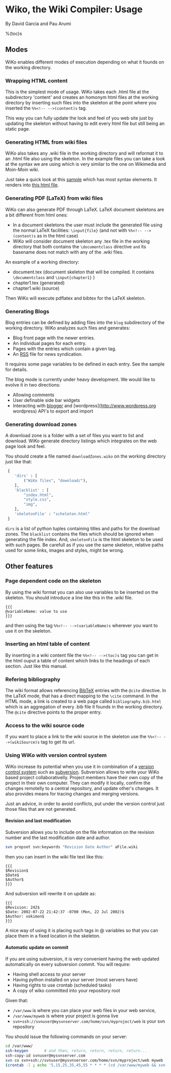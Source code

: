 ﻿# Wiko, the Wiki Compiler: Usage

By David García and Pau Arumi

%(toc)s

## Modes

WiKo enables different modes of execution
depending on what it founds on the working directory.

### Wrapping HTML content

This is the simplest mode of usage.
WiKo takes each .html file at the subdirectory 'content'
and creates an homonym html files at the working
directory by inserting such files into the skeleton
at the point where you inserted the `%%<!-- -->(content)s` tag.

This way you can fully update the look and feel of you web site
just by updating the skeleton without having to edit every html file
but still being an static page.

<!-- [[wikosample-htmlcontent.zip Sample WiKo project using html content]] -->

### Generating HTML from wiki files

WiKo also takes any .wiki file in the working directory
and will reformat it to an .html file also using the skeleton.
In the example files you can take a look at the syntax we are using
which is very similar to the one on Wikimedia and Moin-Moin wiki.

Just take a quick look at this [sample](Sample.wiki) which has most syntax elements.
It renders into [this html file](Sample.html).

<!-- [[wikosample-wikicontent.zip Sample WiKo project using wiki content]] -->

### Generating PDF (LaTeX) from wiki files

WiKo can also generate PDF through LaTeX. LaTeX document skeletons are a bit different from html ones:
* In a document skeletons the user must include the generated file using the normal LaTeX facilities: `\input{file}` (and not with `%%<!-- -->(content)s` as in the html case)
* WiKo will consider document skeleton any .tex file in the working directory that both contains the `\documentclass` directive `and` its basename does not match with any of the .wiki files.

An example of a working directory:
* document.tex (document skeleton that will be compiled. It contains `\documentclass` and `\input{chapter1}` )
* chapter1.tex (generated)
* chapter1.wiki (source)

Then WiKo will execute pdflatex and bibtex for the LaTeX skeleton.



<!-- [[wikosample-article.zip Sample WiKo project for a PDF article]] -->

### Generating Blogs

Blog entries can be defined by adding files into the
`blog` subdirectory of the working directory.
WiKo analyzes such files and generates:
* Blog front page with the newer entries.
* An individual pages for each entry.
* Pages with the entries which contain a given tag.
* An [RSS](http://en.wikipedia.org/wiki/Rss) file for news syndication.

It requires some page variables to be defined in each entry.
See the sample for details.

The blog mode is currently under heavy development.
We would like to evolve it in two directions:
* Allowing comments
* User definable side bar widgets
* Interacting with [blogger](http://www.blogger.com) and [wordpress](http://www.wordpress.org wordpress) API's to export and import

<!-- [[wikosample-blog.zip Sample WiKo project for a blog]] -->

### Generating download zones

A download zone is a folder with a set of files you want to list and download.
WiKo generate directory listings which integrates on the web page look and feel.

You should create a file named `downloadZones.wiko` on the working directory
just like that:
```python
 {
	'dirs' : [
		("WiKo files", "download/"),
	],
	'blacklist' : [
		"index.html",
		"style.css",
		"img",
	],
	'skeletonFile' : "scheleton.html"
 }
```


`dirs` is a list of python tuples containing titles and paths for the download zones.
The `blacklist` contains the files which should be ignored when generating the file index.
And, `skeletonFile` is the html skeleton to be used with such pages.
Be carefull as if you use the same skeleton, relative paths used for some links, images and styles,
might be wrong.


## Other features

### Page dependent code on the skeleton

By using the wiki format you can also use variables to be inserted
on the skeleton.
You should introduce a line like this in the .wiki file.

	{{{
	@variableName: value to use
	}}}

and then using the tag `%%<!-- -->(variableName)s` wherever you want to use it on the skeleton.

### Inserting an html table of content

By inserting in a wiki content file the `%%<!-- -->(toc)s` tag you can get
in the html ouput a table of content which links to the headings of each section.
Just like this manual.

### Refering bibliography

The wiki format allows referencing [BibTeX](http://en.wikipedia.org/wiki/Bibtex) entries
with the `@cite` directive.
In the LaTeX mode, that has a direct mapping to the `\cite` command.
In the HTML mode, a link is created to a web page called `bibliography.bib.html`
which is an aggregation of every .bib file it founds in the working directory.
The `@cite` directive points to the proper entry.

### Access to the wiki source code

If you want to place a link to the wiki source in the skeleton
use the `%%<!-- -->(wikiSource)s` tag to get its url.

### Using WiKo with version control system

WiKo increase its potential when you use it in combination of a
[version control system](http://en.wikipedia.org/wiki/Version_control_system)
such as [subversion](http://subversion.tigris.org/).
Subversion allows to write your WiKo based project collaborativelly.
Project members have their own copy of the project in their own computer.
They can modify it locally, confirm the changes remotelly to a central repository,
and update other's changes.
It also provides means for tracing changes and merging versions.

Just an advice, in order to avoid conflicts,
put under the version control just those files that are not generated.

#### Revision and last modification

Subversion allows you to include on the file information on the revision
number and the last modification date and author.

```bash
svn propset svn:keywords "Revision Date Author" aFile.wiki
```

then you can insert in the wiki file text like this:

	{{{
	$Revision$
	$Date$
	$Author$
	}}}

And subversion will rewrite it on update as:

	{{{
	$Revision: 242$
	$Date: 2002-07-22 21:42:37 -0700 (Mon, 22 Jul 2002)$
	$Author: vokimon$
	}}}

A nice way of using it is placing such tags in @ variables
so that you can place them in a fixed location in the skeleton.

#### Automatic update on commit

If you are using subversion, it is very convenient having
the web updated automatically on every subversion commit.
You will require:

* Having shell access to your server
* Having python installed on your server (most servers have)
* Having rights to use crontab (scheduled tasks)
* A copy of wiko committed into your repository root

Given that:

* `/var/www` is where you can place your web files in your web service,
* `/var/www/myweb` is where your project is gonna live
* `svn+ssh://svnuser@mysvnserver.com/home/svn/myproject/web` is your svn repository

You should issue the following commands on your server:

```bash
cd /var/www/
ssh-keygen       # and then, return, return, return, return...
ssh-copy-id svnuser@mysvnserver.com
svn co svn+ssh://svnuser@mysvnserver.com/home/svn/myproject/web myweb
(crontab -l ; echo '5,15,25,35,45,55 * * * * (cd /var/www/myweb && svn up && ./wiko) 2>&1 | cat > /var/www/myweb/err') | crontab -
```






